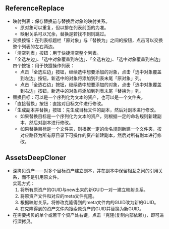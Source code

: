 ## ReferenceReplace

* 映射列表：保存替换前与替换后对象的映射关系。  
  * 原对象可以重复，但以排在列表前面的为准。  
  * 映射关系可以冗余，替换是若找不到则跳过。
* 交换按钮：在列表标题栏「原对象」与「替换为」之间的按钮，点击可以交换整个列表的左右两边。  
* 「清空列表」按钮：用于快捷清空整个列表。
* 「全选左边」、「选中对象覆盖到左边」、「全选右边」、「选中对象覆盖到右边」四个按钮：用于快捷操作列表：
  * 点击「全选左边」按钮，继续选中想要添加的对象，点击「选中对象覆盖到左边」按钮，新选中的对象将添加到列表末尾「原对象」列。
  * 点击「全选右边」按钮，继续选中想要添加的对象，点击「选中对象覆盖到右边」按钮，新选中的对象将添加到列表末尾「替换为」列。
* 替换目标：可以是一个序列化为文本的资产，也可以是一个文件夹。  
* 「直接替换」按钮：直接对目标文件进行修改。  
* 「生成副本并替换」按钮：先生成目标文件的副本，然后对副本进行修改。  
  * 如果替换目标是一个序列化为文本的资产，则根据一定的命名规则新建副本，然后对副本进行修改。  
  * 如果替换目标是一个文件夹，则根据一定的命名规则新建一个文件夹，按对应路径为所有原目录下可操作的资产新建副本，然后对所有副本进行修改。  
  
## AssetsDeepCloner

* 深拷贝资产——对多个目标资产建立副本，并在副本中保留相互之间的引用关系，而不是引用原文件。  
  实现方式：
  1. 将所有原资产的GUID与new出来的新GUID一对一建立映射关系。
  2. 将原资产文件和对应的meta文件克隆。
  3. 根据映射关系，将修改克隆得到的meta文件内的GUID改为新的GUID。
  4. 在克隆得到的资产文件内搜索原资产的GUID并替换为新GUID。
* 在需要拷贝的单个或若干个资产处右键，点击「克隆(复制内部依赖)」，即可进行深拷贝。  